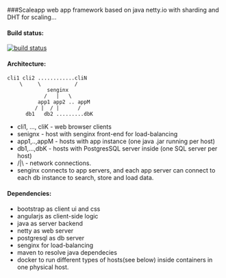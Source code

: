 ###Scaleapp
web app framework based on java netty.io with sharding and DHT for scaling...

#### Build status:
[![build status](https://travis-ci.org/irqlevel/scaleapp.svg?branch=master)](https://travis-ci.org/irqlevel/scaleapp)

#### Architecture:
```
cli1 cli2 ............cliN
    \     \           /
             senginx
            /   |   \
          app1 app2 .. appM
         / |  / |      /
      db1   db2 .........dbK
```
- cli1, ..., cliK - web browser clients
- senignx - host with senginx front-end for load-balancing
- app1,..,appM - hosts with app instance (one java .jar running per host)
- db1,...,dbK - hosts with PostgresSQL server inside (one SQL server per host)
- /|\ - network connections.
- senginx connects to app servers, and each app server can connect to each db instance to search, store and load data.

#### Dependencies:
- bootstrap as client ui and css
- angularjs as client-side logic
- java as server backend
- netty as web server
- postgresql as db server
- senginx for load-balancing
- maven to resolve java dependecies
- docker to run different types of hosts(see below) inside containers in one physical host.

